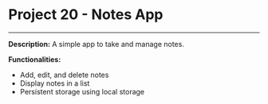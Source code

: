 # Project 20 - Notes App
---
**Description:**
A simple app to take and manage notes.

**Functionalities:**
*   Add, edit, and delete notes
*   Display notes in a list
*   Persistent storage using local storage